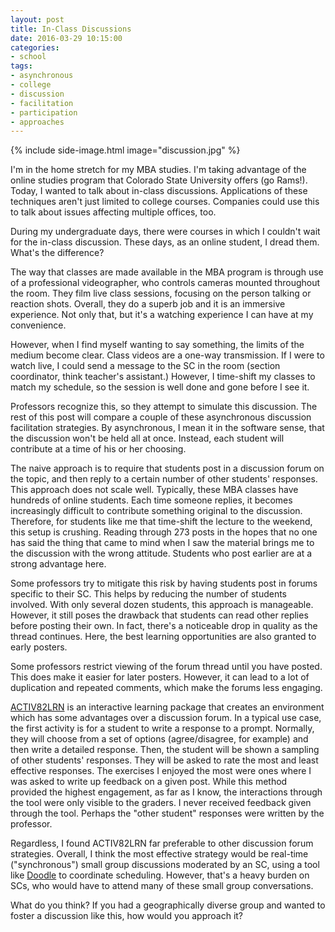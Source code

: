 ```yaml
---
layout: post
title: In-Class Discussions
date: 2016-03-29 10:15:00
categories:
- school
tags:
- asynchronous
- college
- discussion
- facilitation
- participation
- approaches
---
```


{% include side-image.html image="discussion.jpg" %}

I'm in the home stretch for my MBA studies. I'm taking advantage of the online
studies program that Colorado State University offers (go Rams!). Today, I
wanted to talk about in-class discussions. Applications of these techniques
aren't just limited to college courses. Companies could use this to talk about
issues affecting multiple offices, too.

During my undergraduate days, there were courses in which I couldn't wait for
the in-class discussion. These days, as an online student, I dread them. What's
the difference?

The way that classes are made available in the MBA program is through use of a
professional videographer, who controls cameras mounted throughout the room.
They film live class sessions, focusing on the person talking or reaction shots.
Overall, they do a superb job and it is an immersive experience. Not only that,
but it's a watching experience I can have at my convenience.

However, when I find myself wanting to say something, the limits of the medium
become clear. Class videos are a one-way transmission. If I were to watch live,
I could send a message to the SC in the room (section coordinator, think
teacher's assistant.) However, I time-shift my classes to match my schedule, so
the session is well done and gone before I see it.

Professors recognize this, so they attempt to simulate this discussion. The rest
of this post will compare a couple of these asynchronous discussion facilitation
strategies. By asynchronous, I mean it in the software sense, that the
discussion won't be held all at once. Instead, each student will contribute at a
time of his or her choosing.

The naive approach is to require that students post in a discussion forum on the
topic, and then reply to a certain number of other students' responses. This
approach does not scale well. Typically, these MBA classes have hundreds of
online students. Each time someone replies, it becomes increasingly difficult to
contribute something original to the discussion. Therefore, for students like me
that time-shift the lecture to the weekend, this setup is crushing. Reading
through 273 posts in the hopes that no one has said the thing that came to mind
when I saw the material brings me to the discussion with the wrong attitude.
Students who post earlier are at a strong advantage here.

Some professors try to mitigate this risk by having students post in forums
specific to their SC. This helps by reducing the number of students involved.
With only several dozen students, this approach is manageable. However, it still
poses the drawback that students can read other replies before posting their
own. In fact, there's a noticeable drop in quality as the thread continues.
Here, the best learning opportunities are also granted to early posters.

Some professors restrict viewing of the forum thread until you have posted. This
does make it easier for later posters. However, it can lead to a lot of
duplication and repeated comments, which make the forums less engaging.

[ACTIV82LRN](http://www.codegeek.net/portfolio/activ82lrn) is an interactive
learning package that creates an environment which has some advantages over a
discussion forum. In a typical use case, the first activity is for a student to
write a response to a prompt. Normally, they will choose from a set of options
(agree/disagree, for example) and then write a detailed response. Then, the
student will be shown a sampling of other students' responses. They will be
asked to rate the most and least effective responses. The exercises I enjoyed
the most were ones where I was asked to write up feedback on a given post. While
this method provided the highest engagement, as far as I know, the interactions
through the tool were only visible to the graders. I never received feedback
given through the tool. Perhaps the "other student" responses were written by
the professor.

Regardless, I found ACTIV82LRN far preferable to other discussion forum
strategies. Overall, I think the most effective strategy would be real-time
("synchronous") small group discussions moderated by an SC, using a tool like
[Doodle](http://doodle.com) to coordinate scheduling. However, that's a heavy
burden on SCs, who would have to attend many of these small group conversations.

What do you think? If you had a geographically diverse group and wanted to
foster a discussion like this, how would you approach it?
